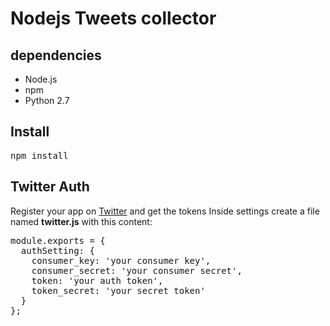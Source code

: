 # Nodejs Tweets collector
## dependencies
*   Node.js
*   npm
*   Python 2.7

## Install
<pre>
npm install
</pre>

## Twitter Auth
Register your app on [Twitter](https://apps.twitter.com/) and get the tokens
Inside settings create a file named __twitter.js__ with this content:

<pre>
module.exports = {
  authSetting: {
    consumer_key: 'your consumer key',
    consumer_secret: 'your consumer secret',
    token: 'your auth token',
    token_secret: 'your secret token'
  }
};
</pre>
